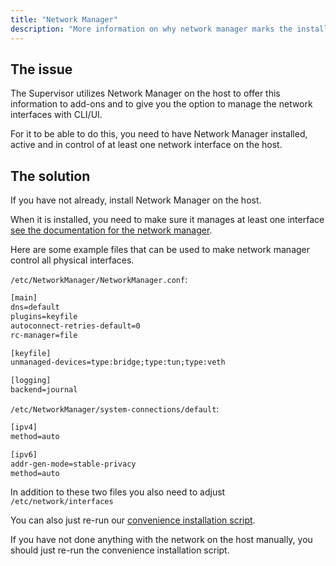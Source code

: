 ```yaml
---
title: "Network Manager"
description: "More information on why network manager marks the installation as unsupported."
---
```


## The issue

The Supervisor utilizes Network Manager on the host to offer this information
to add-ons and to give you the option to manage the network interfaces with CLI/UI.

For it to be able to do this, you need to have Network Manager installed, active
and in control of at least one network interface on the host.

## The solution

If you have not already, install Network Manager on the host.

When it is installed, you need to make sure it manages at least one interface
[see the documentation for the network manager](https://wiki.debian.org/NetworkManager).

Here are some example files that can be used to make network manager control all
physical interfaces.

`/etc/NetworkManager/NetworkManager.conf`:

```txt
[main]
dns=default
plugins=keyfile
autoconnect-retries-default=0
rc-manager=file

[keyfile]
unmanaged-devices=type:bridge;type:tun;type:veth

[logging]
backend=journal
```

`/etc/NetworkManager/system-connections/default`:

```txt
[ipv4]
method=auto

[ipv6]
addr-gen-mode=stable-privacy
method=auto
```

In addition to these two files you also need to adjust `/etc/network/interfaces`

You can also just re-run our
[convenience installation script](https://github.com/home-assistant/supervised-installer).

If you have not done anything with the network on the host manually, you should just
re-run the convenience installation script.
